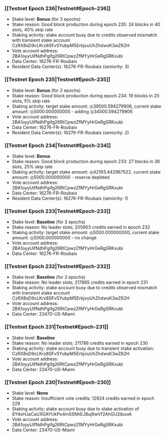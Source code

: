 ### [[Testnet Epoch 236|Testnet#Epoch-236]]
* Stake level: **Bonus** (for 3 epochs)
* Stake reason: Good block production during epoch 235: 24 blocks in 40 slots, 40% skip rate
* Staking activity: stake account busy due to credits observed mismatch with transient stake account CzRX8sD9cLKrz8SFvSYubpM5ErbjvuUhZhdwsK3wZ62H
* Vote account address: 2BA1oyyUifNdhPgifg26RtCpwzZfMYyHrGeRgSRKxubi
* Data Center: 16276-FR-Roubaix
* Resident Data Center(s): 16276-FR-Roubaix (seniority: 3)
### [[Testnet Epoch 235|Testnet#Epoch-235]]
* Stake level: **Bonus** (for 2 epochs)
* Stake reason: Good block production during epoch 234: 19 blocks in 20 slots, 5% skip rate
* Staking activity: target stake amount: ◎39500.594279906, current stake amount: ◎5000.000000000 - adding ◎34500.594279906
* Vote account address: 2BA1oyyUifNdhPgifg26RtCpwzZfMYyHrGeRgSRKxubi
* Data Center: 16276-FR-Roubaix
* Resident Data Center(s): 16276-FR-Roubaix (seniority: 2)
### [[Testnet Epoch 234|Testnet#Epoch-234]]
* Stake level: **Bonus**
* Stake reason: Good block production during epoch 233: 27 blocks in 36 slots, 25% skip rate
* Staking activity: target stake amount: ◎42193.442967522, current stake amount: ◎5000.000000000 - reserve depleted
* Vote account address: 2BA1oyyUifNdhPgifg26RtCpwzZfMYyHrGeRgSRKxubi
* Data Center: 16276-FR-Roubaix
* Resident Data Center(s): 16276-FR-Roubaix (seniority: 1)
### [[Testnet Epoch 233|Testnet#Epoch-233]]
* Stake level: **Baseline** (for 3 epochs)
* Stake reason: No leader slots; 205903 credits earned in epoch 232
* Staking activity: target stake amount: ◎5000.000000000, current stake amount: ◎5000.000000000 - no change
* Vote account address: 2BA1oyyUifNdhPgifg26RtCpwzZfMYyHrGeRgSRKxubi
* Data Center: 16276-FR-Roubaix
### [[Testnet Epoch 232|Testnet#Epoch-232]]
* Stake level: **Baseline** (for 2 epochs)
* Stake reason: No leader slots; 217865 credits earned in epoch 231
* Staking activity: stake account busy due to credits observed mismatch with transient stake account CzRX8sD9cLKrz8SFvSYubpM5ErbjvuUhZhdwsK3wZ62H
* Vote account address: 2BA1oyyUifNdhPgifg26RtCpwzZfMYyHrGeRgSRKxubi
* Data Center: 23470-US-Miami
### [[Testnet Epoch 231|Testnet#Epoch-231]]
* Stake level: **Baseline**
* Stake reason: No leader slots; 211786 credits earned in epoch 230
* Staking activity: stake account busy due to transient stake activation: CzRX8sD9cLKrz8SFvSYubpM5ErbjvuUhZhdwsK3wZ62H
* Vote account address: 2BA1oyyUifNdhPgifg26RtCpwzZfMYyHrGeRgSRKxubi
* Data Center: 23470-US-Miami
### [[Testnet Epoch 230|Testnet#Epoch-230]]
* Stake level: **None**
* Stake reason: Insufficient vote credits: 12924 credits earned in epoch 229
* Staking activity: stake account busy due to stake activation of 8Y4sHJaCaUXGAYUkPo4mSSNhEJ8uj6wVf2AhGU2ibooA
* Vote account address: 2BA1oyyUifNdhPgifg26RtCpwzZfMYyHrGeRgSRKxubi
* Data Center: 23470-US-Miami